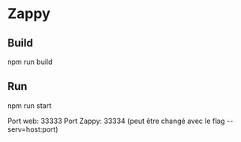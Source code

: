 # Zappy

## Build
npm run build

## Run
npm run start

Port web: 33333
Port Zappy: 33334 (peut être changé avec le flag --serv=host:port)